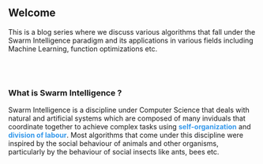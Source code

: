 ## Welcome

This is a blog series where we discuss various algorithms that fall under the Swarm Intelligence paradigm and its applications in
various fields including Machine Learning, function optimizations etc.

<br/>
<br/>

### What is Swarm Intelligence ?

Swarm Intelligence is a discipline under Computer Science that deals with natural and artificial systems which are composed of many inviduals
that coordinate together to achieve complex tasks using <span style="color:3498eb;font-weight:bold">self-organization</span> and <span style="color:3498eb;font-weight:bold">division of labour</span>. Most algorithms that come under this discipline were inspired by the social behaviour of animals and other organisms, particularly by the behaviour of social insects like ants, bees etc.